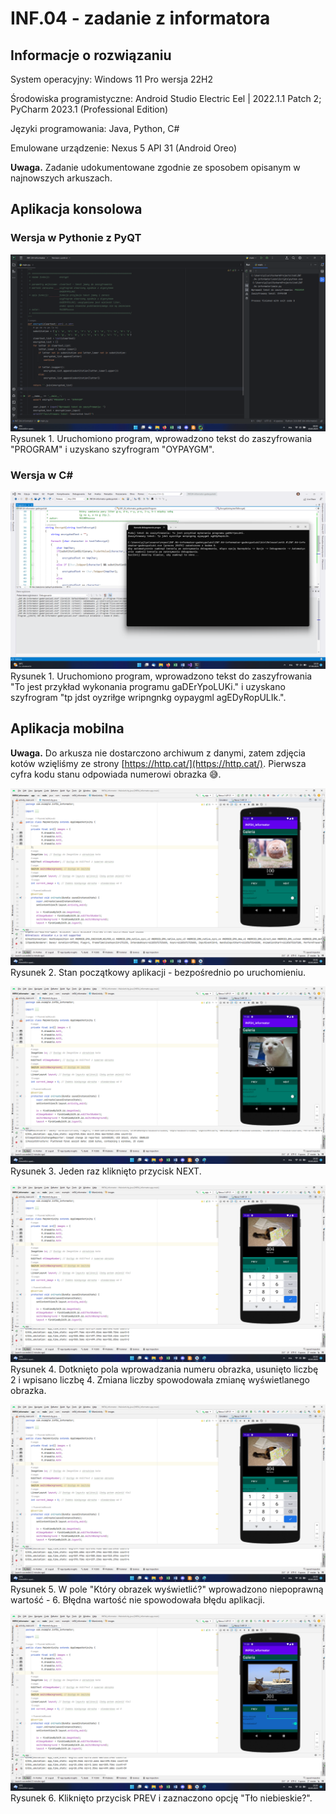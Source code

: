 # INF.04 - zadanie z informatora

## Informacje o rozwiązaniu

System operacyjny: Windows 11 Pro wersja 22H2

Środowiska programistyczne: Android Studio Electric Eel | 2022.1.1 Patch 2; PyCharm 2023.1 (Professional Edition)

Języki programowania: Java, Python, C#

Emulowane urządzenie: Nexus 5 API 31 (Android Oreo)

**Uwaga.** Zadanie udokumentowane zgodnie ze sposobem opisanym w najnowszych arkuszach.

## Aplikacja konsolowa

### Wersja w Pythonie z PyQT

![konsola.png](dokumentacja/konsola%20(Py).png)
Rysunek 1. Uruchomiono program, wprowadzono tekst do zaszyfrowania "PROGRAM" i uzyskano szyfrogram "OYPAYGM".

### Wersja w C#
![konsola.png](dokumentacja/konsola%20(C%23).png)
Rysunek 1. Uruchomiono program, wprowadzono tekst do zaszyfrowania "To jest przykład wykonania programu gaDErYpoLUKi." i uzyskano szyfrogram "tp jdst oyzriłge wripngnkg oypaygml agEDyRopULIk.".

## Aplikacja mobilna

**Uwaga.** Do arkusza nie dostarczono archiwum z danymi, zatem zdjęcia kotów wzięliśmy ze strony [https://http.cat/](https://http.cat/). Pierwsza cyfra kodu stanu odpowiada numerowi obrazka 😅.

![mobilna1.png](dokumentacja/mobilna1.png)
Rysunek 2. Stan początkowy aplikacji - bezpośrednio po uruchomieniu.

![mobilna2.png](dokumentacja/mobilna2.png)
Rysunek 3. Jeden raz kliknięto przycisk NEXT.

![mobilna3.png](dokumentacja/mobilna3.png)
Rysunek 4. Dotknięto pola wprowadzania numeru obrazka, usunięto liczbę 2 i wpisano liczbę 4. Zmiana liczby spowodowała zmianę wyświetlanego obrazka.

![mobilna4.png](dokumentacja/mobilna4.png)
Rysunek 5. W pole "Który obrazek wyświetlić?" wprowadzono niepoprawną wartość - 6. Błędna wartość nie spowodowała błędu aplikacji.

![mobilna5.png](dokumentacja/mobilna5.png)
Rysunek 6. Kliknięto przycisk PREV i zaznaczono opcję "Tło niebieskie?".
